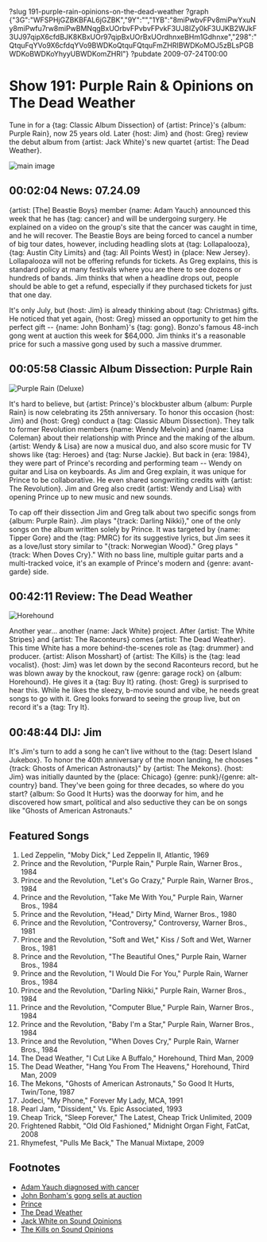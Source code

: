 ?slug 191-purple-rain-opinions-on-the-dead-weather
?graph {"3G":"WFSPHjGZBKBFAL6jGZBK","9Y":"","1YB":"8miPwbvFPv8miPwYxuNy8miPwfu7rw8miPwBMNqgBxUOrbvFPvbvFPvkF3UJ8IZy0kF3UJKB2WJkF3UJ97qipX6cfdBJK8KBxUOr97qipBxUOrBxUOrdhnxeBHm1Gdhnxe","298":"QtquFqYVo9X6cfdqYVo9BWDKoQtquFQtquFmZHRIBWDKoMOJ5zBLsPGBWDKoBWDKoYhyyUBWDKomZHRI"}
?pubdate 2009-07-24T00:00

# Show 191: Purple Rain & Opinions on The Dead Weather
Tune in for a {tag: Classic Album Dissection} of {artist: Prince}'s {album: Purple Rain}, now 25 years old. Later {host: Jim} and {host: Greg} review the debut album from {artist: Jack White}'s new quartet {artist: The Dead Weather}.

![main image](http://static.soundopinions.org/images/2009/purplerain.jpg)

## 00:02:04 News: 07.24.09
{artist: [The] Beastie Boys} member {name: Adam Yauch} announced this week that he has {tag: cancer} and will be undergoing surgery. He explained on a video on the group's site that the cancer was caught in time, and he will recover. The Beastie Boys are being forced to cancel a number of big tour dates, however, including headling slots at {tag: Lollapalooza}, {tag: Austin City Limits} and {tag: All Points West} in {place: New Jersey}. Lollapalooza will not be offering refunds for tickets. As Greg explains, this is standard policy at many festivals where you are there to see dozens or hundreds of bands. Jim thinks that when a headline drops out, people should be able to get a refund, especially if they purchased tickets for just that one day.

It's only July, but {host: Jim} is already thinking about {tag: Christmas} gifts. He noticed that yet again, {host: Greg} missed an opportunity to get him the perfect gift -- {name: John Bonham}'s {tag: gong}. Bonzo's famous 48-inch gong went at auction this week for $64,000. Jim thinks it's a reasonable price for such a massive gong used by such a massive drummer.

## 00:05:58 Classic Album Dissection: Purple Rain
![Purple Rain (Deluxe)](http://is5.mzstatic.com/image/thumb/Music111/v4/f9/34/63/f93463e0-883c-e6cc-5400-775ddb62a602/source/600x600bb.jpg "155814/1229317479")

It's hard to believe, but {artist: Prince}'s blockbuster album {album: Purple Rain} is now celebrating its 25th anniversary. To honor this occasion {host: Jim} and {host: Greg} conduct a {tag: Classic Album Dissection}. They talk to former Revolution members {name: Wendy Melvoin} and {name: Lisa Coleman} about their relationship with Prince and the making of the album. {artist: Wendy & Lisa} are now a musical duo, and also score music for TV shows like {tag: Heroes} and {tag: Nurse Jackie}. But back in {era: 1984}, they were part of Prince's recording and performing team -- Wendy on guitar and Lisa on keyboards. As Jim and Greg explain, it was unique for Prince to be collaborative. He even shared songwriting credits with {artist: The Revolution}. Jim and Greg also credit {artist: Wendy and Lisa} with opening Prince up to new music and new sounds.

To cap off their dissection Jim and Greg talk about two specific songs from {album: Purple Rain}. Jim plays "{track: Darling Nikki}," one of the only songs on the album written solely by Prince. It was targeted by {name: Tipper Gore} and the {tag: PMRC} for its suggestive lyrics, but Jim sees it as a love/lust story similar to "{track: Norwegian Wood}." Greg plays "{track: When Doves Cry}." With no bass line, multiple guitar parts and a multi-tracked voice, it's an example of Prince's modern and {genre: avant-garde} side.

## 00:42:11 Review: The Dead Weather
![Horehound](http://is4.mzstatic.com/image/thumb/Music/v4/72/cd/20/72cd2023-4cf4-6644-7f87-cda45cbd07e0/source/600x600bb.jpg "307168816/321981044")


Another year... another {name: Jack White} project. After {artist: The White Stripes} and {artist: The Raconteurs} comes {artist: The Dead Weather}. This time White has a more behind-the-scenes role as {tag: drummer} and producer. {artist: Alison Mosshart} of {artist: The Kills} is the {tag: lead vocalist}. {host: Jim} was let down by the second Raconteurs record, but he was blown away by the knockout, raw {genre: garage rock} on {album: Horehound}. He gives it a {tag: Buy It} rating. {host: Greg} is surprised to hear this. While he likes the sleezy, b-movie sound and vibe, he needs great songs to go with it. Greg looks forward to seeing the group live, but on record it's a {tag: Try It}.

## 00:48:44 DIJ: Jim
It's Jim's turn to add a song he can't live without to the {tag: Desert Island Jukebox}. To honor the 40th anniversary of the moon landing, he chooses "{track: Ghosts of American Astronauts}" by {artist: The Mekons}. {host: Jim} was initially daunted by the {place: Chicago} {genre: punk}/{genre: alt-country} band. They've been going for three decades, so where do you start? {album: So Good It Hurts} was the doorway for him, and he discovered how smart, political and also seductive they can be on songs like "Ghosts of American Astronauts."

## Featured Songs
1. Led Zeppelin, "Moby Dick," Led Zeppelin II, Atlantic, 1969
2. Prince and the Revolution, "Purple Rain," Purple Rain, Warner Bros., 1984
3. Prince and the Revolution, "Let's Go Crazy," Purple Rain, Warner Bros., 1984
4. Prince and the Revolution, "Take Me With You," Purple Rain, Warner Bros., 1984
5. Prince and the Revolution, "Head," Dirty Mind, Warner Bros., 1980
6. Prince and the Revolution, "Controversy," Controversy, Warner Bros., 1981
7. Prince and the Revolution, "Soft and Wet," Kiss / Soft and Wet, Warner Bros., 1981
8. Prince and the Revolution, "The Beautiful Ones," Purple Rain, Warner Bros., 1984
9. Prince and the Revolution, "I Would Die For You," Purple Rain, Warner Bros., 1984
10. Prince and the Revolution, "Darling Nikki," Purple Rain, Warner Bros., 1984
11. Prince and the Revolution, "Computer Blue," Purple Rain, Warner Bros., 1984
12. Prince and the Revolution, "Baby I'm a Star," Purple Rain, Warner Bros., 1984
13. Prince and the Revolution, "When Doves Cry," Purple Rain, Warner Bros., 1984
14. The Dead Weather, "I Cut Like A Buffalo," Horehound, Third Man, 2009
15. The Dead Weather, "Hang You From The Heavens," Horehound, Third Man, 2009
16. The Mekons, "Ghosts of American Astronauts," So Good It Hurts, Twin/Tone, 1987
17. Jodeci, "My Phone," Forever My Lady, MCA, 1991
18. Pearl Jam, "Dissident," Vs. Epic Associated, 1993
19. Cheap Trick, "Sleep Forever," The Latest, Cheap Trick Unlimited, 2009
20. Frightened Rabbit, "Old Old Fashioned," Midnight Organ Fight, FatCat, 2008
21. Rhymefest, "Pulls Me Back," The Manual Mixtape, 2009

## Footnotes 
- [Adam Yauch diagnosed with cancer](http://artsbeat.blogs.nytimes.com/2009/07/20/adam-yauch-of-beastie-boys-has-cancer/?_r=0)
- [John Bonham's gong sells at auction](http://www.blabbermouth.net/news/john-bonham-s-gong-sells-for/)
- [Prince](http://order.artofficialage.com/)
- [The Dead Weather](http://www.thedeadweather.com/)
- [Jack White on Sound Opinions](/show/349/)
- [The Kills on Sound Opinions](/show/331/)
